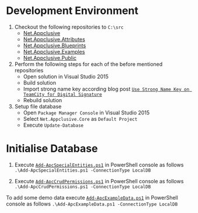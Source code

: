# Development Environment

1. Checkout the following repositories to `C:\src`
    * [Net.Appclusive](https://github.com/dfensgmbh/Net.Appclusive/)
    * [Net.Appclusive.Attributes](https://github.com/Appclusive/Net.Appclusive.Attributes)
    * [Net.Appclusive.Blueprints](https://github.com/Appclusive/Net.Appclusive.Blueprints)
    * [Net.Appclusive.Examples](https://github.com/Appclusive/Net.Appclusive.Examples)
    * [Net.Appclusive.Public](https://github.com/Appclusive/Net.Appclusive.Public)
1. Perform the following steps for each of the before mentioned repositories
    * Open solution in Visual Studio 2015
    * Build solution
    * Import strong name key according blog post [`Use Strong Name Key on TeamCity for Digital Signature`](https://d-fens.ch/2016/10/18/use-strong-name-key-on-teamcity-for-digital-signature/)
    * Rebuild solution
1. Setup file database
    * Open `Package Manager Console` in Visual Studio 2015
    * Select `Net.Appclusive.Core` as `Default Project`
	* Execute `Update-Database`

# Initialise Database

1. Execute [`Add-ApcSpecialEntities.ps1`](https://github.com/Appclusive/Net.Appclusive.Setup/blob/develop/src/Add-ApcSpecialEntities.ps1) in PowerShell console as follows
	`.\Add-ApcSpecialEntities.ps1 -ConnectionType LocalDB`

1. Execute [`Add-ApcCrudPermissions.ps1`](https://github.com/Appclusive/Net.Appclusive.Setup/blob/develop/src/Add-ApcCrudPermissions.ps1) in PowerShell console as follows
	`.\Add-ApcCrudPermissions.ps1 -ConnectionType LocalDB`

To add some demo data execute [`Add-ApcExampleData.ps1`](https://github.com/Appclusive/Net.Appclusive.Setup/blob/develop/src/Add-ApcExampleData.ps1) in PowerShell console as follows
`.\Add-ApcExampleData.ps1 -ConnectionType LocalDB`
